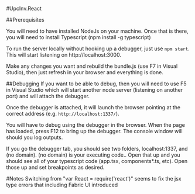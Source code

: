 ﻿#UpcInv.React

##Prerequisites

You will need to have installed NodeJs on your machine. Once that is there, you will need to install Typescript (npm install -g typescript)

To run the server locally without hooking up a debugger, just use `npm start`. This will start listening on http://localhost:3000.

Make any changes you want and rebuild the bundle.js (use F7 in Visual Studio), then just refresh in your browser and everything is done.

##Debugging
If you want to be able to debug, then you will need to use F5 in Visual Studio which will start another node server (listening on another port) and will attach the debugger. 

Once the debugger is attached, it will launch the browser pointing at the correct address (e.g. `http://localhost:1337/`). 

You will have to debug using the debugger in the browser. When the page has loaded, press F12 to bring up the debugger. The console window will should you log outputs.

If you go the debugger tab, you should see two folders, localhost:1337, and (no domain). (no domain) is your executing code.. Open that up and you should see all of your typescript code (app.tsx, components\*.ts, etc). Open those up and set breakpoints as desired.

#Notes 
Switching from "var React = require('react')" seems to fix the jsx type errors that including Fabric UI introduced 